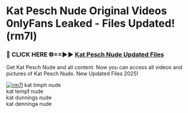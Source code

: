 # Kat Pesch Nude Original Videos 0nlyFans Leaked - Files Updated! (rm7l)

<h3>🔴 CLICK HERE 🌐==►► <a href="https://tinyurl.com/yrmya6cz" rel="nofollow">Kat Pesch Nude Updated Files</a></h3>

Get Kat Pesch Nude and all content. Now you can access all videos and pictures of Kat Pesch Nude. New Updated Files 2025!

[![rm7l](https://i.imgur.com/FMdXYCs.gif)](https://tinyurl.com/yrmya6cz)
kat timph nude<br>
kat tempf nude<br>
kat dunnings nude<br>
kat denninga nude